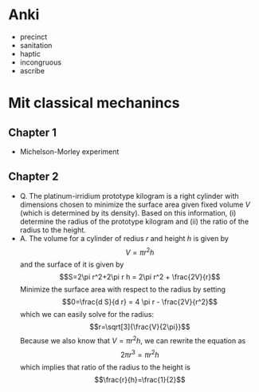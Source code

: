 # Anki
- precinct
- sanitation
- haptic
- incongruous
- ascribe 

# Mit classical mechanincs
## Chapter 1
- Michelson-Morley experiment
## Chapter 2
- Q. The platinum-irridium prototype kilogram is a right cylinder with dimensions chosen to minimize the surface area given fixed volume $V$ (which is determined by its density). Based on this information, (i) determine the radius of the prototype kilogram and (ii) the ratio of the radius to the height.
- A. The volume for a cylinder of redius $r$ and height $h$ is given by
  $$V=\pi r^2 h$$
  and the surface of it is given by
  $$S=2\pi r^2+2\pi r h = 2\pi r^2 + \frac{2V}{r}$$
  Minimize the surface area with respect to the radius by setting
  $$0=\frac{d S}{d r} = 4 \pi r - \frac{2V}{r^2}$$
  which we can easily solve for the radius:
  $$r=\sqrt[3]{\frac{V}{2\pi}}$$
  Because we also know that $V=\pi r^2 h$, we can rewrite the equation as
  $$2\pi r^3 = \pi r^2 h$$
  which implies that ratio of the radius to the height is 
  $$\frac{r}{h}=\frac{1}{2}$$

